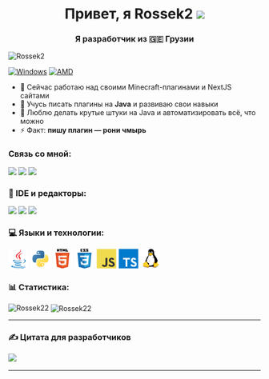 <h1 align="center">Привет, я Rossek2 <img src="https://user-images.githubusercontent.com/42378118/110234147-e3259600-7f4e-11eb-95be-0c4047144dea.gif" width="30"></h1>
<h3 align="center">Я разработчик из 🇬🇪 Грузии</h3>


<p algin="left">
<img src="https://komarev.com/ghpvc/?username=Rossek2&label=Profile%20views&color=0e75b6&style=flat" alt="Rossek2" />
</p>

<p align="left">
<a href="#"><img src="https://img.shields.io/badge/Windows%2012-%230079d5.svg?style=for-the-badge&logo=Windows%2011&logoColor=white" alt="Windows"></a>
<a href="#"><img src="https://img.shields.io/badge/AMD-Radeon-%23ED1C24.svg?style=for-the-badge&logo=amd&logoColor=white" alt="AMD"></a>
</p>



- 🔭 Сейчас работаю над своими Minecraft-плагинами и NextJS сайтами
- 🌱 Учусь писать плагины на **Java** и развиваю свои навыки
- 🧠 Люблю делать крутые штуки на Java и автоматизировать всё, что можно  
- ⚡ Факт: **пишу плагин — рони чмырь**

<h3 align="left">Связь со мной:</h3>
<p align="left">
<a href="https://t.me/rossek2"><img src="https://img.shields.io/badge/Telegram-2CA5E0?style=for-the-badge&logo=telegram&logoColor=white"></a>
<a href="https://github.com/Rossek22"><img src="https://img.shields.io/badge/GitHub-100000?style=for-the-badge&logo=github&logoColor=white"></a>
<a href="https://discord.com/users/755126477443301447"><img src="https://img.shields.io/badge/Discord-7289DA?style=for-the-badge&logo=discord&logoColor=white"></a>
</p>

<h3 align="left">🧰 IDE и редакторы:</h3>
<p align="left">
<a href="https://www.jetbrains.com/idea/"><img src="https://img.shields.io/badge/IntelliJIDEA-000000.svg?style=for-the-badge&logo=intellij-idea&logoColor=white"></a>
<a href="https://code.visualstudio.com/"><img src="https://img.shields.io/badge/VS%20Code-0078d7.svg?style=for-the-badge&logo=visual-studio-code&logoColor=white"></a>
<a href="https://notepad-plus-plus.org/"><img src="https://img.shields.io/badge/Notepad++-90E59A.svg?style=for-the-badge&logo=notepad%2b%2b&logoColor=black"></a>
</p>

<h3 align="left">💻 Языки и технологии:</h3>
<p align="left">
<img src="https://raw.githubusercontent.com/devicons/devicon/master/icons/java/java-original.svg" alt="Java" width="40" height="40"/>
<img src="https://raw.githubusercontent.com/devicons/devicon/master/icons/python/python-original.svg" alt="Python" width="40" height="40"/>
<img src="https://raw.githubusercontent.com/devicons/devicon/master/icons/html5/html5-original-wordmark.svg" alt="HTML" width="40" height="40"/>
<img src="https://raw.githubusercontent.com/devicons/devicon/master/icons/css3/css3-original-wordmark.svg" alt="CSS" width="40" height="40"/>
<img src="https://raw.githubusercontent.com/devicons/devicon/master/icons/javascript/javascript-original.svg" alt="JS" width="40" height="40"/>
<img src="https://raw.githubusercontent.com/devicons/devicon/master/icons/typescript/typescript-original.svg" alt="JS" width="40" height="40"/>
<img src="https://raw.githubusercontent.com/devicons/devicon/master/icons/linux/linux-original.svg" alt="Linux" width="40" height="40"/>
</p>

<h3 align="left">📊 Статистика:</h3>

<p><img align="left" src="https://github-readme-stats.vercel.app/api/top-langs?username=Rossek22&show_icons=true&locale=ru&layout=compact&theme=radical" alt="Rossek22" /></p>

<p>&nbsp;<img align="center" src="https://github-readme-stats.vercel.app/api?username=Rossek22&show_icons=true&locale=ru&theme=radical" alt="Rossek22" /></p>

---

### ✍️ Цитата для разработчиков  
![](https://quotes-github-readme.vercel.app/api?type=horizontal&theme=radical)

---
